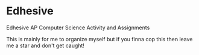 # Edhesive
Edhesive AP Computer Science Activity and Assignments

This is mainly for me to organize myself but if you finna cop this then leave me a star and don't get caught!

